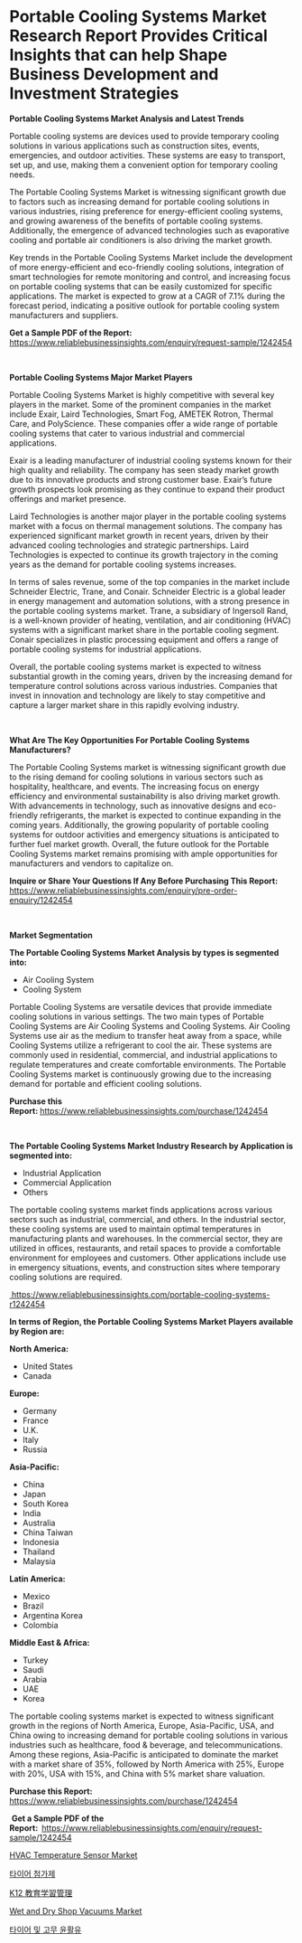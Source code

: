 <p><h1>Portable Cooling Systems Market Research Report Provides Critical Insights that can help Shape Business Development and Investment Strategies</h1></p><p><strong>Portable Cooling Systems Market Analysis and Latest Trends</strong></p>
<p><p>Portable cooling systems are devices used to provide temporary cooling solutions in various applications such as construction sites, events, emergencies, and outdoor activities. These systems are easy to transport, set up, and use, making them a convenient option for temporary cooling needs.</p><p>The Portable Cooling Systems Market is witnessing significant growth due to factors such as increasing demand for portable cooling solutions in various industries, rising preference for energy-efficient cooling systems, and growing awareness of the benefits of portable cooling systems. Additionally, the emergence of advanced technologies such as evaporative cooling and portable air conditioners is also driving the market growth.</p><p>Key trends in the Portable Cooling Systems Market include the development of more energy-efficient and eco-friendly cooling solutions, integration of smart technologies for remote monitoring and control, and increasing focus on portable cooling systems that can be easily customized for specific applications. The market is expected to grow at a CAGR of 7.1% during the forecast period, indicating a positive outlook for portable cooling system manufacturers and suppliers.</p></p>
<p><strong>Get a Sample PDF of the Report:&nbsp;</strong> <a href="https://www.reliablebusinessinsights.com/enquiry/request-sample/1242454">https://www.reliablebusinessinsights.com/enquiry/request-sample/1242454</a></p>
<p>&nbsp;</p>
<p><strong>Portable Cooling Systems Major Market Players</strong></p>
<p><p>Portable Cooling Systems Market is highly competitive with several key players in the market. Some of the prominent companies in the market include Exair, Laird Technologies, Smart Fog, AMETEK Rotron, Thermal Care, and PolyScience. These companies offer a wide range of portable cooling systems that cater to various industrial and commercial applications.</p><p>Exair is a leading manufacturer of industrial cooling systems known for their high quality and reliability. The company has seen steady market growth due to its innovative products and strong customer base. Exair’s future growth prospects look promising as they continue to expand their product offerings and market presence.</p><p>Laird Technologies is another major player in the portable cooling systems market with a focus on thermal management solutions. The company has experienced significant market growth in recent years, driven by their advanced cooling technologies and strategic partnerships. Laird Technologies is expected to continue its growth trajectory in the coming years as the demand for portable cooling systems increases.</p><p>In terms of sales revenue, some of the top companies in the market include Schneider Electric, Trane, and Conair. Schneider Electric is a global leader in energy management and automation solutions, with a strong presence in the portable cooling systems market. Trane, a subsidiary of Ingersoll Rand, is a well-known provider of heating, ventilation, and air conditioning (HVAC) systems with a significant market share in the portable cooling segment. Conair specializes in plastic processing equipment and offers a range of portable cooling systems for industrial applications.</p><p>Overall, the portable cooling systems market is expected to witness substantial growth in the coming years, driven by the increasing demand for temperature control solutions across various industries. Companies that invest in innovation and technology are likely to stay competitive and capture a larger market share in this rapidly evolving industry.</p></p>
<p>&nbsp;</p>
<p><strong>What Are The Key Opportunities For Portable Cooling Systems Manufacturers?</strong></p>
<p><p>The Portable Cooling Systems market is witnessing significant growth due to the rising demand for cooling solutions in various sectors such as hospitality, healthcare, and events. The increasing focus on energy efficiency and environmental sustainability is also driving market growth. With advancements in technology, such as innovative designs and eco-friendly refrigerants, the market is expected to continue expanding in the coming years. Additionally, the growing popularity of portable cooling systems for outdoor activities and emergency situations is anticipated to further fuel market growth. Overall, the future outlook for the Portable Cooling Systems market remains promising with ample opportunities for manufacturers and vendors to capitalize on.</p></p>
<p><strong>Inquire or Share Your Questions If Any Before Purchasing This Report:</strong> <a href="https://www.reliablebusinessinsights.com/enquiry/pre-order-enquiry/1242454">https://www.reliablebusinessinsights.com/enquiry/pre-order-enquiry/1242454</a></p>
<p>&nbsp;</p>
<p><strong>Market Segmentation</strong></p>
<p><strong>The Portable Cooling Systems Market Analysis by types is segmented into:</strong></p>
<p><ul><li>Air Cooling System</li><li>Cooling System</li></ul></p>
<p><p>Portable Cooling Systems are versatile devices that provide immediate cooling solutions in various settings. The two main types of Portable Cooling Systems are Air Cooling Systems and Cooling Systems. Air Cooling Systems use air as the medium to transfer heat away from a space, while Cooling Systems utilize a refrigerant to cool the air. These systems are commonly used in residential, commercial, and industrial applications to regulate temperatures and create comfortable environments. The Portable Cooling Systems market is continuously growing due to the increasing demand for portable and efficient cooling solutions.</p></p>
<p><strong>Purchase this Report:&nbsp;</strong><a href="https://www.reliablebusinessinsights.com/purchase/1242454">https://www.reliablebusinessinsights.com/purchase/1242454</a></p>
<p>&nbsp;</p>
<p><strong>The Portable Cooling Systems Market Industry Research by Application is segmented into:</strong></p>
<p><ul><li>Industrial Application</li><li>Commercial Application</li><li>Others</li></ul></p>
<p><p>The portable cooling systems market finds applications across various sectors such as industrial, commercial, and others. In the industrial sector, these cooling systems are used to maintain optimal temperatures in manufacturing plants and warehouses. In the commercial sector, they are utilized in offices, restaurants, and retail spaces to provide a comfortable environment for employees and customers. Other applications include use in emergency situations, events, and construction sites where temporary cooling solutions are required.</p></p>
<p><a href="https://www.reliablebusinessinsights.com/portable-cooling-systems-r1242454">&nbsp;https://www.reliablebusinessinsights.com/portable-cooling-systems-r1242454</a></p>
<p><strong>In terms of Region, the Portable Cooling Systems Market Players available by Region are:</strong></p>
<p>
    <p> <strong> North America: </strong>
        <ul>
            <li>United States</li>
            <li>Canada</li>
        </ul>
        </p> 
    <p> <strong> Europe: </strong>
        <ul>
            <li>Germany</li>
            <li>France</li>
            <li>U.K.</li>
            <li>Italy</li>
            <li>Russia</li>
        </ul>
        </p> 
    <p> <strong> Asia-Pacific: </strong>
        <ul>
            <li>China</li>
            <li>Japan</li>
            <li>South Korea</li>
            <li>India</li>
            <li>Australia</li>
            <li>China Taiwan</li>
            <li>Indonesia</li>
            <li>Thailand</li>
            <li>Malaysia</li>
        </ul>
        </p> 
    <p> <strong> Latin America: </strong>
        <ul>
            <li>Mexico</li>
            <li>Brazil</li>
            <li>Argentina Korea</li>
            <li>Colombia</li>
        </ul>
        </p> 
    <p> <strong> Middle East & Africa: </strong>
        <ul>
            <li>Turkey</li>
            <li>Saudi</li>
            <li>Arabia</li>
            <li>UAE</li>
            <li>Korea</li>
        </ul>
    </p>
    </p>
<p><p>The portable cooling systems market is expected to witness significant growth in the regions of North America, Europe, Asia-Pacific, USA, and China owing to increasing demand for portable cooling solutions in various industries such as healthcare, food & beverage, and telecommunications. Among these regions, Asia-Pacific is anticipated to dominate the market with a market share of 35%, followed by North America with 25%, Europe with 20%, USA with 15%, and China with 5% market share valuation.</p></p>
<p><strong>Purchase this Report: </strong><a href="https://www.reliablebusinessinsights.com/purchase/1242454">https://www.reliablebusinessinsights.com/purchase/1242454</a></p>
<p>&nbsp;<strong>Get a Sample PDF of the Report:&nbsp;&nbsp;</strong><a href="https://www.reliablebusinessinsights.com/enquiry/request-sample/1242454">https://www.reliablebusinessinsights.com/enquiry/request-sample/1242454</a></p>
<p><strong></strong></p>
<p><p><a href="https://github.com/lorenzaSchmeler/Market-Research-Report-List-1/blob/main/hvac-temperature-sensor-market.md">HVAC Temperature Sensor Market</a></p><p><a href="https://github.com/hook46569/Market-Research-Report-List-2/blob/main/9013249171305.md">타이어 첨가제</a></p><p><a href="https://github.com/FredaJerde/Market-Research-Report-List-1/blob/main/7398118159711.md">K12 教育学習管理</a></p><p><a href="https://github.com/AdrianaPaucek2023/Market-Research-Report-List-1/blob/main/wet-and-dry-shop-vacuums-market.md">Wet and Dry Shop Vacuums Market</a></p><p><a href="https://github.com/JeromeRtyau89966/Market-Research-Report-List-2/blob/main/8355414171304.md">타이어 및 고무 윤활유</a></p></p>